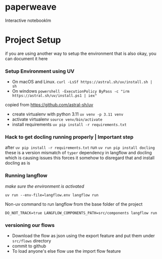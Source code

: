 # paperweave
Interactive notebooklm


# Project Setup

if you are using another way to setup the environment that is also okay, you can document it here
### Setup Environment using UV
- On macOS and Linux.
```curl -LsSf https://astral.sh/uv/install.sh | sh```
- On windows
```powershell -ExecutionPolicy ByPass -c "irm https://astral.sh/uv/install.ps1 | iex"```

copied from https://github.com/astral-sh/uv


- create virtualenv with python 3.11 `uv venv -p 3.11 venv`
- activate virtualenv `source venv/bin/activate`
- install requirements `uv pip install -r requirements.txt`


### Hack to get docling running properly | Important step
after `uv pip install -r requirements.txt` run `uv run pip install docling`
these is a version mismatch of `typer` dependency in langflow and docling which is causing issues this forces it somehow to disregard that and install docling as is


### Running langflow
*make sure the environment is activated*

`uv run --env-file=langflow.env langflow run`

Non-uv command to run langflow from the base folder of the project

`DO_NOT_TRACK=true LANGFLOW_COMPONENTS_PATH=src/components langflow run`

### versioning our flows
- Download the flow as json using the export feature and put them under `src/flows` directory
- commit to github
- To load anyone's else flow use the import flow feature

